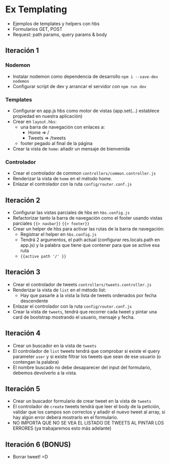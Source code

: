 # Ex Templating

- Ejemplos de templates y helpers con hbs
- Formularios GET, POST
- Request: path params, query params & body

##  Iteración 1
### Nodemon
- Instalar nodemon como dependencia de desarrollo `npm i --save-dev nodemon`
- Configurar script de dev y arrancar el servidor con `npm run dev`

### Templates
- Configurar en app.js hbs como motor de vistas (app.set(...) establece propiedad en nuestra aplicación)
- Crear en `layout.hbs`:
  - una barra de navegación con enlaces a:
    - Home => /
    - Tweets => /tweets
  - footer pegado al final de la página
- Crear la vista de `home`: añadir un mensaje de bienvenida

### Controlador
- Crear el controlador de common `controllers/common.controller.js`
- Renderizar la vista de `home` en el método home.
- Enlazar el controlador con la ruta `config/router.conf.js`

##  Iteración 2
- Configurar las vistas parciales de hbs en `hbs.config.js`
- Refactorizar tanto la barra de navegación como el footer usando vistas parciales `{{> navbar}}` `{{> footer}}`
- Crear un helper de hbs para activar las rutas de la barra de navegación:
  - Registrar el helper en `hbs.config.js`
  - Tendrá 2 argumentos, el path actual (configurar res.locals.path en app.js) y la palabra que tiene que contener para que se active esa ruta
  - `{{active path '/' }}`


## Iteración 3

- Crear el controlador de tweets `controllers/tweets.controller.js`
- Renderizar la vista de `list` en el método list:
  - Hay que pasarle a la vista la lista de tweets ordenados por fecha descendente
- Enlazar el controlador con la ruta `config/router.conf.js`
- Crear la vista de `tweets`, tendrá que recorrer cada tweet y pintar una card de bootstrap mostrando el usuario, mensaje  y fecha.

## Iteración 4

- Crear un buscador en la vista de `tweets`
- El controlador de `list` tweets tendrá que comprobar si existe el query parameter `user` y si existe filtrar los tweets que sean de ese usuario (o contengan la palabra)
- El nombre buscado no debe desaparecer del input del formulario, debemos devolverlo a la vista.


## Iteración 5

- Crear un buscador formulario de crear tweet en la vista de `tweets`
- El controlador de `create` tweets tendrá que leer el body de la petición, validar que los campos son correctos y añadir el nuevo tweet al array, si hay algún error deberá mostrarlo en el formulario.
- NO IMPORTA QUE NO SE VEA EL LISTADO DE TWEETS AL PINTAR LOS ERRORES (ya trabajaremos esto más adelante)


## Iteración 6 (BONUS)
- Borrar tweet! =D
